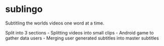 # sublingo
Subtitling the worlds videos one word at a time.

Split into 3 sections
	- Splitting videos into small clips
	- Android game to gather data users
	- Merging user generated subtitles into master subtitles
	
	
